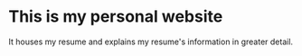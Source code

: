 # This is my personal website
It houses my resume and explains my resume's information in greater detail.

